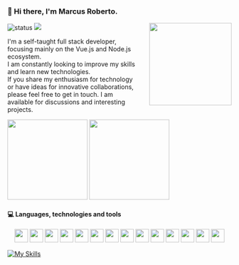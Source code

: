 ### 👋  Hi there, I'm **Marcus Roberto**.

<img align='right' src='https://media.tenor.com/C66qVGZsvCsAAAAd/dj-doggy-dog.gif' width='185' style='padding-left: 25px;'>

![status](https://img.shields.io/badge/status-up-brightgreen) ![](https://visitor-badge.lithub.cc/badge?page_id=github.com/marocama)

I'm a self-taught full stack developer, focusing mainly on the Vue.js and Node.js ecosystem. 
</br>
I am constantly looking to improve my skills and learn new technologies.
</br>
If you share my enthusiasm for technology or have ideas for innovative collaborations, please feel free to get in touch. I am available for discussions and interesting projects.

<div>
  <img loading="lazy" height="180em" src="https://github-stats-marcus-robertos-projects.vercel.app/api?username=marocama&show_icons=true&theme=dracula&include_all_commits=true&count_private=true" />
  <img loading="lazy" height="180em" src="https://github-stats-marcus-robertos-projects.vercel.app/api/top-langs/?username=marocama&hide_progress=true&langs_count=15&theme=dracula" />
</div>

#### 💻  Languages, technologies and tools

<div align="center" style="display: inline_block">
  <img src="https://cdn.jsdelivr.net/gh/devicons/devicon/icons/nuxtjs/nuxtjs-original.svg" loading="lazy" width="30" height="30" />
  <img src="https://cdn.jsdelivr.net/gh/devicons/devicon/icons/vuejs/vuejs-original.svg" loading="lazy" width="30" height="30" />
  <img src="https://cdn.jsdelivr.net/gh/devicons/devicon/icons/nodejs/nodejs-original.svg" loading="lazy" width="30" height="30" />
  <img src="https://cdn.jsdelivr.net/gh/devicons/devicon/icons/typescript/typescript-original.svg" loading="lazy" width="30" height="30" />
  <img src="https://cdn.jsdelivr.net/gh/devicons/devicon/icons/firebase/firebase-plain.svg" loading="lazy" width="30" height="30" />
  <img src="https://cdn.jsdelivr.net/gh/devicons/devicon/icons/php/php-original.svg" loading="lazy" width="30" height="30" />
  <img src="https://cdn.jsdelivr.net/gh/devicons/devicon/icons/laravel/laravel-plain.svg" loading="lazy" width="30" height="30" />
  <img src="https://cdn.jsdelivr.net/gh/devicons/devicon/icons/flutter/flutter-original.svg" loading="lazy" width="30" height="30" />
  <img src="https://cdn.jsdelivr.net/gh/devicons/devicon/icons/docker/docker-original.svg" loading="lazy" width="30" height="30" />
  <img src="https://cdn.jsdelivr.net/gh/devicons/devicon/icons/mongodb/mongodb-original.svg" loading="lazy" width="30" height="30" />
  <img src="https://cdn.jsdelivr.net/gh/devicons/devicon/icons/nginx/nginx-original.svg" loading="lazy" width="30" height="30" />
  <img src="https://cdn.jsdelivr.net/gh/devicons/devicon/icons/mysql/mysql-original.svg" loading="lazy" width="30" height="30" />
  <img src="https://cdn.jsdelivr.net/gh/devicons/devicon/icons/nestjs/nestjs-plain.svg" loading="lazy" width="30" height="30" />
  <img src="https://cdn.jsdelivr.net/gh/devicons/devicon/icons/terraform/terraform-original.svg" loading="lazy" width="30" height="30" />      
</div>

[![My Skills](https://skillicons.dev/icons?i=aws,gcp,docker,js,ts,vue,nuxtjs,nodejs,nestjs,express,php,laravel,flutter,graphql,rabbitmq,nginx,firebase,supabase,mongodb,mysql,tailwind)](https://skillicons.dev)
